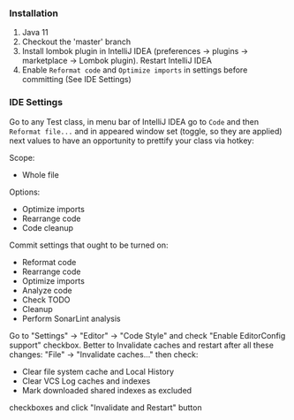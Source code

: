 ### Installation

1. Java 11
2. Checkout the 'master' branch
3. Install lombok plugin in IntelliJ IDEA (preferences -> plugins -> marketplace -> Lombok plugin). Restart IntelliJ
   IDEA
4. Enable `Reformat code` and `Optimize imports` in settings before committing (See IDE Settings)

### IDE Settings

Go to any Test class, in menu bar of IntelliJ IDEA go to `Code` and then `Reformat file...` and in appeared window set
(toggle, so they are applied) next values to have an opportunity to prettify your class via hotkey:

Scope:

* Whole file

Options:

* Optimize imports
* Rearrange code
* Code cleanup

Commit settings that ought to be turned on:

* Reformat code
* Rearrange code
* Optimize imports
* Analyze code
* Check TODO
* Cleanup
* Perform SonarLint analysis

Go to "Settings" -> "Editor" -> "Code Style" and check "Enable EditorConfig support" checkbox. Better to Invalidate
caches and restart after all these changes: "File" -> "Invalidate caches..." then check:

* Clear file system cache and Local History
* Clear VCS Log caches and indexes
* Mark downloaded shared indexes as excluded

checkboxes and click "Invalidate and Restart" button
